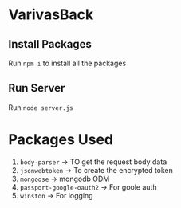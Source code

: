 # VarivasBack

## Install Packages
Run `npm i` to install all the packages

## Run Server
Run `node server.js`

# Packages Used

1. `body-parser` -> TO get the request body data
2. `jsonwebtoken` -> To create the encrypted token
3. `mongoose` -> mongodb ODM
4. `passport-google-oauth2` ->  For goole auth
4. `winston` -> For logging